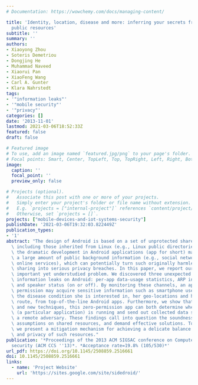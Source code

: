 ```yaml
---
# Documentation: https://wowchemy.com/docs/managing-content/

title: 'Identity, location, disease and more: inferring your secrets from android
  public resources'
subtitle: ''
summary: ''
authors:
- Xiaoyong Zhou
- Soteris Demetriou
- Dongjing He
- Muhammad Naveed
- Xiaorui Pan
- XiaoFeng Wang
- Carl A. Gunter
- Klara Nahrstedt
tags:
- '"information leaks"'
- '"mobile security"'
- '"privacy"'
categories: []
date: '2013-11-01'
lastmod: 2021-03-06T18:52:33Z
featured: false
draft: false

# Featured image
# To use, add an image named `featured.jpg/png` to your page's folder.
# Focal points: Smart, Center, TopLeft, Top, TopRight, Left, Right, BottomLeft, Bottom, BottomRight.
image:
  caption: ''
  focal_point: ''
  preview_only: false

# Projects (optional).
#   Associate this post with one or more of your projects.
#   Simply enter your project's folder or file name without extension.
#   E.g. `projects = ["internal-project"]` references `content/project/deep-learning/index.md`.
#   Otherwise, set `projects = []`.
projects: ["mobile-devices-and-iot-systems-security"]
publishDate: '2021-03-06T19:32:03.822449Z'
publication_types:
- '1'
abstract: "The design of Android is based on a set of unprotected shared resources,\
  \ including those inherited from Linux (e.g., Linux public directories). However,\
  \ the dramatic development in Android applications (app for short) makes available\
  \ a large amount of public background information (e.g., social networks, public\
  \ online services), which can potentially turn such originally harmless resource\
  \ sharing into serious privacy breaches. In this paper, we report our work on this\
  \ important yet understudied problem. We discovered three unexpected channels of\
  \ information leaks on Android: per-app data-usage statistics, ARP information,\
  \ and speaker status (on or off). By monitoring these channels, an app without any\
  \ permission may acquire sensitive information such as smartphone user's identity,\
  \ the disease condition she is interested in, her geo-locations and her driving\
  \ route, from top-of-the-line Android apps. Furthermore, we show that using existing\
  \ and new techniques, this zero-permission app can both determine when its target\
  \ (a particular application) is running and send out collected data stealthily to\
  \ a remote adversary. These findings call into question the soundness of the design\
  \ assumptions on shared resources, and demand effective solutions. To this end,\
  \ we present a mitigation mechanism for achieving a delicate balance between utility\
  \ and privacy of such resources."
publication: '*Proceedings of the 2013 ACM SIGSAC conference on Computer & communications
  security (ACM CCS ''13)*. *Acceptance rate=19.8% (105/530)*'
url_pdf: https://doi.org/10.1145/2508859.2516661
doi: 10.1145/2508859.2516661
links:
  - name: 'Project Website'
    url: 'https://sites.google.com/site/sidedroid/'
---
```

